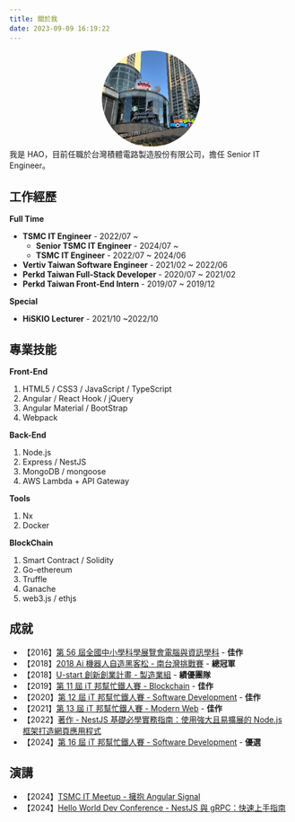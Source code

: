 ```yaml
---
title: 關於我
date: 2023-09-09 16:19:22
---
```


<div style="display: flex; flex-direction: column; justify-content: center; align-items: center;">
  <div>
    <img
      src="/images/avatar.png"
      style="border-radius: 87.5px; max-width: 175px;"
    />
  </div>
  <div>我是 HAO，目前任職於台灣積體電路製造股份有限公司，擔任 Senior IT Engineer。</div>
</div>

## 工作經歷
**Full Time**
*  **TSMC IT Engineer** - 2022/07 ~
    -  **Senior TSMC IT Engineer** - 2024/07 ~
    -  **TSMC IT Engineer** - 2022/07 ~ 2024/06
*  **Vertiv Taiwan Software Engineer** - 2021/02 ~ 2022/06
*  **Perkd Taiwan Full-Stack Developer** - 2020/07 ~ 2021/02
*  **Perkd Taiwan Front-End Intern** - 2019/07 ~ 2019/12

**Special**
*  **HiSKIO Lecturer** - 2021/10 ~2022/10

## 專業技能

**Front-End**
1. HTML5 / CSS3 / JavaScript / TypeScript
2. Angular / React Hook / jQuery
3. Angular Material / BootStrap
4. Webpack

**Back-End**
1. Node.js
2. Express / NestJS
3. MongoDB / mongoose
4. AWS Lambda + API Gateway

**Tools**
1. Nx
2. Docker

**BlockChain**
1. Smart Contract / Solidity
2. Go-ethereum
3. Truffle
4. Ganache
5. web3.js / ethjs

## 成就

* 【2016】[第 56 屆全國中小學科學展覽會電腦與資訊學科](https://twsf.ntsec.gov.tw/activity/race-1/56/pdf/052508.pdf) - **佳作**
* 【2018】[2018 Ai 機器人自造黑客松 - 南台灣挑戰賽](https://www.nkust.edu.tw/p/406-1000-8840,r12.php) - **總冠軍**
* 【2018】[U-start 創新創業計畫 - 製造業組](https://ustart.yda.gov.tw/p/405-1000-1359,c112.php?Lang=zh-tw) - **績優團隊**
* 【2019】[第 11 屆 iT 邦幫忙鐵人賽 - Blockchain](https://ithelp.ithome.com.tw/users/20119338/ironman/2150) - **佳作**
* 【2020】[第 12 屆 iT 邦幫忙鐵人賽 - Software Development](https://ithelp.ithome.com.tw/users/20119338/ironman/3008) - **佳作**
* 【2021】[第 13 屆 iT 邦幫忙鐵人賽 - Modern Web](https://ithelp.ithome.com.tw/users/20119338/ironman/3880) - **佳作**
* 【2022】[著作 - NestJS 基礎必學實務指南：使用強大且易擴展的 Node.js 框架打造網頁應用程式](https://www.tenlong.com.tw/products/9786263332935)
* 【2024】[第 16 屆 iT 邦幫忙鐵人賽 - Software Development](https://ithelp.ithome.com.tw/users/20119338/ironman/7743) - **優選**

## 演講

* 【2024】[TSMC IT Meetup - 擁抱 Angular Signal](https://tsmcitcommunitymeetup.kktix.cc/events/tsmc-it-meetup-taipei-02)
* 【2024】[Hello World Dev Conference - NestJS 與 gRPC：快速上手指南](https://hwdc.ithome.com.tw/2024/session-page/3226)